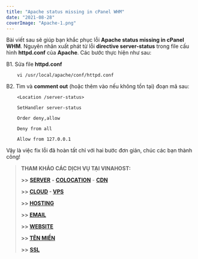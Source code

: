 ```yaml
---
title: "Apache status missing in cPanel WHM"
date: "2021-08-28"
coverImage: "Apache-1.png"
---
```


Bài viết sau sẽ giúp bạn khắc phục lỗi **Apache status missing in cPanel WHM**. Nguyên nhân xuất phát từ lỗi **directive server-status** trong file cấu hình **httpd.conf** của **Apache**. Các bước thực hiện như sau:

B1. Sửa file **httpd.conf**

        vi /usr/local/apache/conf/httpd.conf

B2. Tìm và **comment out** (hoặc thêm vào nếu không tồn tại) đoạn mã sau:

        <Location /server-status>

        SetHandler server-status

        Order deny,allow

        Deny from all

        Allow from 127.0.0.1

</Location> Vậy là việc fix lỗi đã hoàn tất chỉ với hai bước đơn giản, chúc các bạn thành công!

> **THAM KHẢO CÁC DỊCH VỤ TẠI VINAHOST:**
> 
> **\>>** [**SERVER**](https://vinahost.vn/server.php) **-** [**COLOCATION**](https://vinahost.vn/colocation.html) - [**CDN**](https://vinahost.vn/dich-vu-cdn-chuyen-nghiep)
> 
> **\>> [CLOUD](https://vinahost.vn/cloud-server.html) - [VPS](https://vinahost.vn/vps.html)**
> 
> **\>> [HOSTING](https://vinahost.vn/wordpress-hosting)**
> 
> **\>> [EMAIL](https://vinahost.vn/email-hosting.html)**
> 
> **\>> [WEBSITE](http://vinawebsite.vn/)**
> 
> **\>> [TÊN MIỀN](https://vinahost.vn/bang-gia-ten-mien.html)**
> 
> **\>>** [**SSL**](https://vinahost.vn/geotrust-ssl.html)